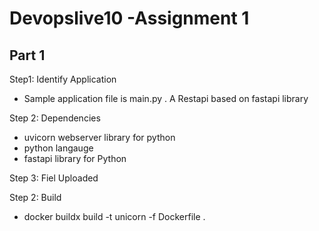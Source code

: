 <!--  https://docs.github.com/en/get-started/writing-on-github/getting-started-with-writing-and-formatting-on-github/basic-writing-and-formatting-syntax   -->
# Devopslive10 -Assignment 1
## Part 1

Step1: Identify Application  
  - Sample  application file is  main.py . A Restapi based on fastapi library

Step 2: Dependencies
  - uvicorn webserver library for python
  - python langauge
  - fastapi library for Python

Step 3: Fiel Uploaded 

Step 2:  Build
  -  docker buildx build -t unicorn  -f Dockerfile .
    


